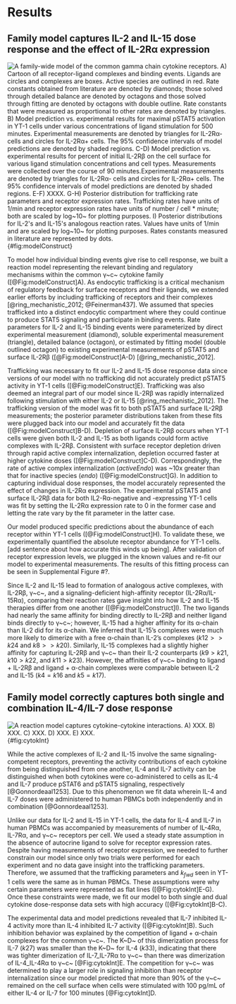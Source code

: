 # Results

## Family model captures  IL-2 and IL-15 dose response and the effect of IL-2Rα expression

![**A family-wide model of the common gamma chain cytokine receptors.** A) Cartoon of all receptor-ligand complexes and binding events. Ligands are circles and complexes are boxes. Active species are outlined in red. Rate constants obtained from literature are denoted by diamonds; those solved through detailed balance are denoted by octagons and those solved through fitting are denoted by octagons with double outline. Rate constants that were measured as proportional to other rates are denoted by triangles.
B) Model prediction vs. experimental results for maximal pSTAT5 activation in YT-1 cells under various concentrations of ligand stimulation for 500 minutes. Experimental measurements are denoted by triangles for IL-2Rα- cells and circles for IL-2Rα+ cells. The 95% confidence intervals of model predictions are denoted by shaded regions.
C-D) Model prediction vs. experimental results for percent of initial IL-2Rβ on the cell surface for various ligand stimulation concentrations and cell types. Measurements were collected over the course of 90 minutes.Experimental measurements are denoted by triangles for IL-2Rα- cells and circles for IL-2Rα+ cells. The 95% confidence intervals of model predictions are denoted by shaded regions.
E-F) XXXX.
G-H) Posterior distribution for trafficking rate parameters and receptor expression rates. Trafficking rates have units of 1/min and receptor expression rates have units of number / cell * minute; both are scaled by log~10~ for plotting purposes.
I) Posterior distributions for IL-2's and IL-15's analogous reaction rates. Values have units of 1/min and are scaled by log~10~ for plotting purposes. Rates constants measured in literature are represented by dots.](./Figures/figure1.svg){#fig:modelConstruct}

To model how individual binding events give rise to cell response, we built a reaction model representing the relevant binding and regulatory mechanisms within the common γ~c~ cytokine family ([@Fig:modelConstruct]A). As endocytic trafficking is a critical mechanism of regulatory feedback for surface receptors and their ligands, we extended earlier efforts by including trafficking of receptors and their complexes [@ring_mechanistic_2012; @Feinerman437]. We assumed that species trafficked into a distinct endocytic compartment where they could continue to produce STAT5 signaling and participate in binding events. Rate parameters for IL-2 and IL-15 binding events were parameterized by direct experimental measurement (diamond), soluble experimental measurement (triangle), detailed balance (octagon), or estimated by fitting model (double outlined octagon) to existing experimental measurements of pSTAT5 and surface IL-2Rβ ([@Fig:modelConstruct]A-D) [@ring_mechanistic_2012].

Trafficking was necessary to fit our IL-2 and IL-15 dose response data since versions of our model with no trafficking did not accurately predict pSTAT5 activity in YT-1 cells ([@Fig:modelConstruct]E). Trafficking was also deemed an integral part of our model since IL-2Rβ was rapidly internalized following stimulation with either IL-2 or IL-15 [@ring_mechanistic_2012]. The trafficking version of the model was fit to both pSTAT5 and surface IL-2Rβ measurements; the posterior parameter distributions taken from these fits were plugged back into our model and accurately fit the data ([@Fig:modelConstruct]B-D). Depletion of surface IL-2Rβ occurs when YT-1 cells were given both IL-2 and IL-15 as both ligands could form active complexes with IL-2Rβ. Consistent with surface receptor depletion driven through rapid active complex internalization, depletion occurred faster at higher cytokine doses ([@Fig:modelConstruct]C-D). Correspondingly, the rate of active complex internalization ($activeEndo$) was ~10x greater than that for inactive species ($endo$) ([@Fig:modelConstruct]G). In addition to capturing individual dose responses, the model accurately represented the effect of changes in IL-2Rα expression. The experimental pSTAT5 and surface IL-2Rβ data for both IL2-Rα-negative and -expressing YT-1 cells was fit by setting the IL-2Rα expression rate to 0 in the former case and letting the rate vary by the fit parameter in the latter case.

Our model produced specific predictions about the abundance of each receptor within YT-1 cells ([@Fig:modelConstruct]H). To validate these, we experimentally quantified the absolute receptor abundance for YT-1 cells. [add sentence about how accurate this winds up being]. After validation of receptor expression levels, we plugged in the known values and re-fit our model to experimental measurements. The results of this fitting process can be seen in Supplemental Figure #?.

Since IL-2 and IL-15 lead to formation of analogous active complexes, with IL-2Rβ, γ~c~, and a signaling-deficient high-affinity receptor (IL-2Rα/IL-15Rα), comparing their reaction rates gave insight into how IL-2 and IL-15 therapies differ from one another ([@Fig:modelConstruct]I). The two ligands had nearly the same affinity for binding directly to IL-2Rβ and neither ligand binds directly to γ~c~; however, IL-15 had a higher affinity for its α-chain than IL-2 did for its α-chain. We inferred that IL-15’s complexes were much more likely to dimerize with a free α-chain than IL-2’s complexes ($k12 >> k24$ and $k8 >> k20$). Similarly, IL-15 complexes had a slightly higher affinity for capturing IL-2Rβ and γ~c~ than their IL-2 counterparts ($k9 > k21$, $k10 > k22$, and $k11 > k23$). However, the affinities of γ~c~ binding to ligand + IL-2Rβ and ligand + α-chain complexes were comparable between IL-2 and IL-15 ($k4 = k16$ and $k5 = k17$).

## Family model correctly captures both single and combination IL-4/IL-7 dose response

![**A reaction model captures cytokine-cytokine interactions.** A) XXX. B) XXX. C) XXX. D) XXX. E) XXX.](./Figures/figure2.svg){#fig:cytokInt}

While the active complexes of IL-2 and IL-15 involve the same signaling-competent receptors, preventing the activity contributions of each cytokine from being distinguished from one another, IL-4 and IL-7 activity can be distinguished when both cytokines were co-administered to cells as IL-4 and IL-7 produce pSTAT6 and pSTAT5 signaling, respectively [@Gonnordeaal1253]. Due to this phenomenon we fit data wherein IL-4 and IL-7 doses were administered to human PBMCs both independently and in combination [@Gonnordeaal1253].

Unlike our data for IL-2 and IL-15 in YT-1 cells, the data for IL-4 and IL-7 in human PBMCs was accompanied by measurements of number of IL-4Rα, IL-7Rα, and γ~c~ receptors per cell. We used a steady state assumption in the absence of autocrine ligand to solve for  receptor expression rates. Despite having measurements of receptor expression, we needed to further constrain our model since only two trials were performed for each experiment and no data gave insight into the trafficking parameters. Therefore, we assumed that the trafficking parameters and $k_{fwd}$ seen in YT-1 cells were the same as in human PBMCs. These assumptions were why certain parameters were represented as flat lines ([@Fig:cytokInt]E-G). Once these constraints were made, we fit our model to both single and dual cytokine dose-response data sets with high accuracy ([@Fig:cytokInt]B-C).

The experimental data and model predictions revealed that IL-7 inhibited IL-4 activity more than IL-4 inhibited IL-7 activity ([@Fig:cytokInt]B). Such inhibition behavior was explained by the competition of ligand + α-chain complexes for the common γ~c~. The K~D~ of this dimerization process for IL-7 ($k27$) was smaller than the K~D~ for IL-4 ($k33$), indicating that there was tighter dimerization of IL-7_IL-7Rα to γ~c~ than there was dimerization of IL-4_IL-4Rα to γ~c~ [@Fig:cytokInt]E. The competition for γ~c~ was determined to play a larger role in signaling inhibition than receptor internalization since our model predicted that more than 90% of the γ~c~ remained on the cell surface when cells were stimulated with 100 pg/mL of either IL-4 or IL-7 for 100 minutes [@Fig:cytokInt]D.

